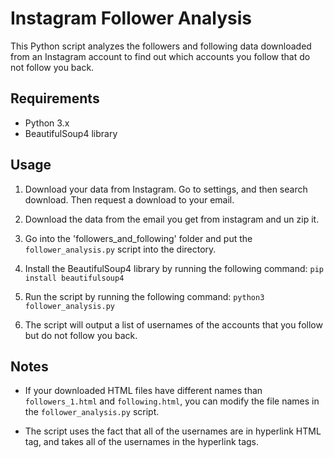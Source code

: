 # Instagram Follower Analysis

This Python script analyzes the followers and following data downloaded from an Instagram account to find out which accounts you follow that do not follow you back.

## Requirements

- Python 3.x
- BeautifulSoup4 library

## Usage

1. Download your data from Instagram. Go to settings, and then search download. Then request a download to your email.

2. Download the data from the email you get from instagram and un zip it.

3. Go into the 'followers_and_following' folder and put the `follower_analysis.py` script into the directory.

4. Install the BeautifulSoup4 library by running the following command: `pip install beautifulsoup4`

5. Run the script by running the following command: `python3 follower_analysis.py`

6. The script will output a list of usernames of the accounts that you follow but do not follow you back.

## Notes

- If your downloaded HTML files have different names than `followers_1.html` and `following.html`, you can modify the file names in the `follower_analysis.py` script.

- The script uses the fact that all of the usernames are in hyperlink HTML tag, and takes all of the usernames in the hyperlink tags.
